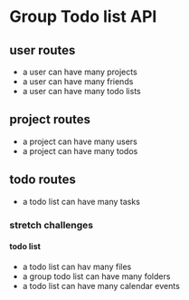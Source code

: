 # Group Todo list API

## user routes

* a user can have many projects
* a user can have many friends
* a user can have many todo lists

## project routes

* a project can have many users
* a project can have many todos

## todo routes

* a todo list can have many tasks

### stretch challenges

#### todo list

* a todo list can hav many files
* a group todo list can have many folders
* a todo list can have many calendar events 


